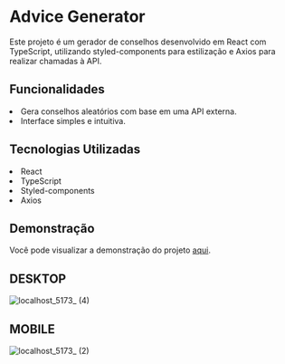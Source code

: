 # Advice Generator
Este projeto é um gerador de conselhos desenvolvido em React com TypeScript, utilizando styled-components para estilização e Axios para realizar chamadas à API.

## Funcionalidades
<li>Gera conselhos aleatórios com base em uma API externa.
<li>Interface simples e intuitiva.

## Tecnologias Utilizadas
<li>React
<li>TypeScript
<li>Styled-components
<li>Axios

## Demonstração
Você pode visualizar a demonstração do projeto [aqui](https://pachecx.github.io/Advice_Generator/).

## DESKTOP
![localhost_5173_ (4)](https://github.com/pachecx/Advice_Generator/assets/112892819/18b91ec2-c896-48d1-b648-262aa5a82836)

## MOBILE
![localhost_5173_ (2)](https://github.com/pachecx/Advice_Generator/assets/112892819/691b3d73-0ddb-43e6-889a-9fca31b6dd8d)
